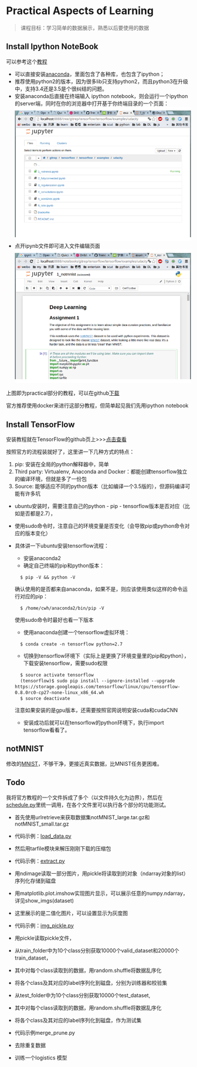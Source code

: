 # Practical Aspects of Learning

> 课程目标：学习简单的数据展示，熟悉以后要使用的数据

## Install Ipython NoteBook

可以参考这个[教程](http://opentechschool.github.io/python-data-intro/core/notebook.html)

- 可以直接安装[anaconda](https://www.continuum.io/downloads)，里面包含了各种库，也包含了ipython；
- 推荐使用python2的版本，因为很多lib只支持python2，而且python3在升级中，支持3.4还是3.5是个很纠结的问题。
- 安装anaconda后直接在终端输入 ipython notebook，则会运行一个ipython的server端，同时在你的浏览器中打开基于你终端目录的一个页面：
![](../../res/ipython_start.png)
- 点开ipynb文件即可进入文件编辑页面
![](../../res/ipynb.png)

上图即为practical部分的教程，可以在github[下载](https://github.com/tensorflow/tensorflow/tree/master/tensorflow/examples/udacity)

官方推荐使用docker来进行这部分教程，但简单起见我们先用ipython notebook

## Install TensorFlow

安装教程就在TensorFlow的github页上>>>[点击查看](https://github.com/tensorflow/tensorflow/blob/master/tensorflow/g3doc/get_started/os_setup.md)

按照官方的流程装就好了，这里讲一下几种方式的特点：
1. pip: 安装在全局的python解释器中，简单
2. Third party: Virtualenv, Anaconda and Docker：都能创建tensorflow独立的编译环境，但就是多了一份包
3. Source: 能够适应不同的python版本（比如编译一个3.5版的），但源码编译可能有许多坑

- ubuntu安装时，需要注意自己的python - pip - tensorflow版本是否对应（比如是否都是2.7），
- 使用sudo命令时，注意自己的环境变量是否变化（会导致pip或python命令对应的版本变化）
- 具体讲一下ubuntu安装tensorflow流程：
  - 安装anaconda2
  - 确定自己终端的pip和python版本：
  ```
    $ pip -V && python -V
  ```
    确认使用的是否都来自anaconda，如果不是，则应该使用类似这样的命令运行对应的pip：
  ```
    $ /home/cwh/anaconda2/bin/pip -V
  ```
    使用sudo命令时最好也看一下版本
    
  - 使用anaconda创建一个tensorflow虚拟环境：
  ```
    $ conda create -n tensorflow python=2.7
  ```
  - 切换到tensorflow环境下（实际上是更换了环境变量里的pip和python），下载安装tensorflow，需要sudo权限
  ```
    $ source activate tensorflow
    (tensorflow)$ sudo pip install --ignore-installed --upgrade https://storage.googleapis.com/tensorflow/linux/cpu/tensorflow-0.8.0rc0-cp27-none-linux_x86_64.wh
    $ source deactivate
  ```
  注意如果安装的是gpu版本，还需要按照官网说明安装cuda和cudaCNN
  
  - 安装成功后就可以在tensorflow的python环境下，执行import tensorflow看看了。
   
## notMNIST

修改的[MNIST](http://yann.lecun.com/exdb/mnist/)，不够干净，更接近真实数据，比MNIST任务更困难。

## Todo
我将官方教程的一个文件拆成了多个（以文件持久化为边界），然后在[schedule.py](../../src/assign_1/schedule.py)里统一调用，在各个文件里可以执行各个部分的功能测试。

- 首先使用urlretrieve来获取数据集notMNIST_large.tar.gz和notMNIST_small.tar.gz
- 代码示例：[load_data.py](../../src/assign_1/load_data.py)

- 然后用tarfile模块来解压刚刚下载的压缩包
- 代码示例：[extract.py](../../src/assign_1/extract.py)

- 用ndimage读取一部分图片，用pickle将读取到的对象（ndarray对象的list）序列化存储到磁盘
- 用matplotlib.plot.imshow实现图片显示，可以展示任意的numpy.ndarray，详见show_imgs(dataset)
- 这里展示的是二值化图片，可以设置显示为灰度图
- 代码示例：[img_pickle.py](../../src/assign_1/img_pickle.py)

- 用pickle读取pickle文件，
- 从train_folder中为10个class分别获取10000个valid_dataset和20000个train_dataset，
- 其中对每个class读取到的数据，用random.shuffle将数据乱序化
- 将各个class及其对应的label序列化到磁盘，分别为训练器和校验集
- 从test_folder中为10个class分别获取10000个test_dataset,
- 其中对每个class读取到的数据，用random.shuffle将数据乱序化
- 将各个class及其对应的label序列化到磁盘，作为测试集
- 代码示例merge_prune.py

- 去除重复数据

- 训练一个logistics 模型
